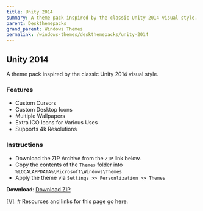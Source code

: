 ```yaml
---
title: Unity 2014
summary: A theme pack inspired by the classic Unity 2014 visual style.
parent: Deskthemepacks
grand_parent: Windows Themes
permalink: /windows-themes/deskthemepacks/unity-2014
---
```


## Unity 2014
A theme pack inspired by the classic Unity 2014 visual style.


### Features

- Custom Cursors
- Custom Desktop Icons
- Multiple Wallpapers
- Extra ICO Icons for Various Uses
- Supports 4k Resolutions

### Instructions

- Download the ZIP Archive from the `ZIP` link below.
- Copy the contents of the `Themes` folder into `%LOCALAPPDATA%\Microsoft\Windows\Themes`
- Apply the theme via `Settings >> Personlization >> Themes`

**Download**: [Download ZIP] 

<!-- ////////////////////////////////////////////////////////////////////////////////////////////////////////////////////// -->

[//]: # Resources and links for this page go here.

[Download ZIP]: https://gitlab.com/the-back-room/deskthemepacks/sfw/unity-2014/-/archive/main/unity-2014-main.zip

<!-- ////////////////////////////////////////////////////////////////////////////////////////////////////////////////////// -->
